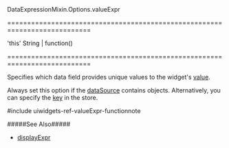<!--id-->DataExpressionMixin.Options.valueExpr<!--/id-->
===========================================================================
<!--default-->'this'<!--/default-->
<!--type-->String | function()<!--/type-->
===========================================================================

<!--shortDescription-->
Specifies which data field provides unique values to the widget's [value]({basewidgetpath}/Configuration/#value). 
<!--/shortDescription-->

<!--fullDescription-->
Always set this option if the [dataSource]({basewidgetpath}/Configuration/#dataSource) contains objects. Alternatively, you can specify the [key](/Documentation/ApiReference/Data_Layer/CustomStore/Configuration/#key) in the store. 

#include uiwidgets-ref-valueExpr-functionnote

#####See Also#####
- [displayExpr]({basewidgetpath}/Configuration/#displayExpr)
<!--/fullDescription-->